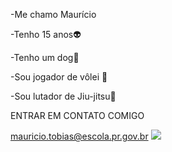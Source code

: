 -Me chamo Maurício


-Tenho 15 anos👽

-Tenho um dog🐶

-Sou jogador de vôlei 🏐

-Sou lutador de Jiu-jitsu🥋

ENTRAR EM CONTATO COMIGO

mauricio.tobias@escola.pr.gov.br
![](https://media1.tenor.com/m/6dOf85BKov0AAAAC/haikyuu-anime.gif)
